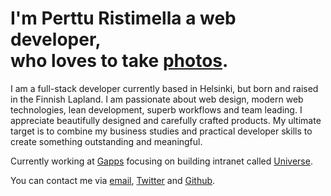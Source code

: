 # I'm Perttu Ristimella a web developer, <br> who loves to take <a href="http://blog.pertturistimella.com" target="_blank">photos</a>.

I am a full-stack developer currently based in Helsinki, but born and raised in the Finnish Lapland. I am passionate about  web design, modern web technologies, lean development, superb workflows and team leading. I appreciate beautifully designed and carefully crafted products. My ultimate target is to combine my business studies and practical developer skills to create something outstanding and meaningful. 

Currently working at [Gapps](http://www.gapps.fi) focusing on building intranet called [Universe](https://getuniverse.com).

<span id="contact"></span>You can contact me via [email](mailto:hello@pertturistimella.com), [Twitter](http://twitter.com/ristinolla) and [Github](https://github.com/ristinolla/).
